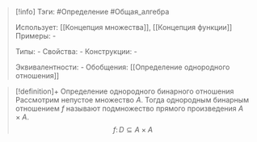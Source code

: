 > [!info]
> Тэги: #Определение #Общая_алгебра 
> 
> Использует: [[Концепция множества]], [[Концепция функции]]
> Примеры: *-*
> 
> Типы: *-*
> Свойства: *-*
> Конструкции: *-*
> 
> Эквивалентности: *-*
> Обобщения: [[Определение однородного отношения]]

> [!definition]+ Определение однородного бинарного отношения
> Рассмотрим непустое множество $A$. Тогда однородным бинарным отношением $f$ называют подмножество прямого произведения $A\times A$. 
> $$f\colon D\subseteq A\times A$$